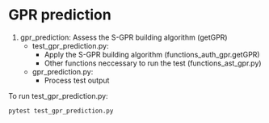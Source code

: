 # GPR prediction

1. gpr_prediction: Assess the S-GPR building algorithm (getGPR)
	- test_gpr_prediction.py: 
		- Apply the S-GPR building algorithm (functions_auth_gpr.getGPR)
		- Other functions neccessary to run the test (functions_ast_gpr.py)
	- gpr_prediction.py:
		- Process test output

To run test_gpr_prediction.py:

```
pytest test_gpr_prediction.py
```

